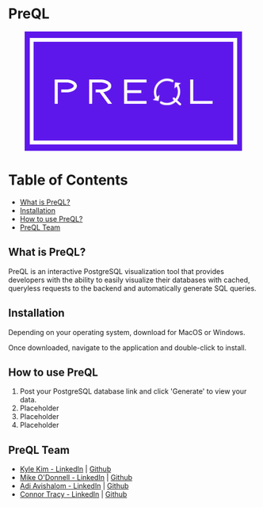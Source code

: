 # PreQL
<p align='center'>
<img src='/src/pictures/logo-cropped.png' />
</p>

<h1>Table of Contents</h1>
<ul>
  <li><a href='#about'>What is PreQL?</a></li>
  <li><a href='#installation'>Installation</a></li>
  <li><a href='#howto'>How to use PreQL?</a></li>
  <li><a href='#team'>PreQL Team</a></li>
</ul>

<h2 id='about'>What is PreQL?</h2>
<p>PreQL is an interactive PostgreSQL visualization tool that provides developers with the ability to easily visualize their databases with cached, queryless requests to the backend and automatically generate SQL queries.</p>

<h2 id='installation'>Installation</h2>
<p>Depending on your operating system, download for MacOS or Windows.</p>
<p>Once downloaded, navigate to the application and double-click to install.</p>

<h2 id='howto'>How to use PreQL</h2>
  <ol>
    <li>Post your PostgreSQL database link and click 'Generate' to view your data.</li>
    <li>Placeholder</li>
    <li>Placeholder</li>
    <li>Placeholder</li>
  </ol>
 

<h2 id='team'>PreQL Team</h2>
  <ul>
    <li><a href='https://www.linkedin.com/in/kyledkim/'>Kyle Kim - LinkedIn</a> | <a href="https://github.com/kyledkim">Github</a></li>
    <li><a href='https://www.linkedin.com/in/michaelodonnell18/'>Mike O'Donnell - LinkedIn</a> | <a href="https://github.com/michaelodonnell18">Github</a></li>
    <li><a href='https://www.linkedin.com/in/adiavishalom/'>Adi Avishalom - LinkedIn</a> | <a href="https://github.com/adiavishalom">Github</a></li>
    <li><a href='https://www.linkedin.com/in/connortracy19/'>Connor Tracy - LinkedIn</a> | <a href="https://github.com/Ctrace12">Github</a></li>
  </ul>


